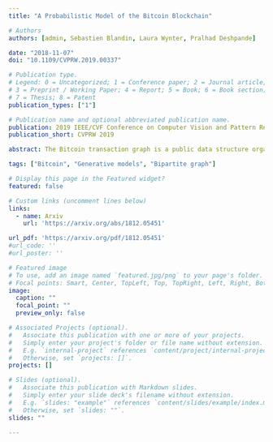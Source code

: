 ```yaml
---
title: "A Probabilistic Model of the Bitcoin Blockchain"

# Authors
authors: [admin, Sebastien Blandin, Laura Wynter, Pralhad Deshpande]

date: "2018-11-07"
doi: "10.1109/CVPRW.2019.00337"

# Publication type.
# Legend: 0 = Uncategorized; 1 = Conference paper; 2 = Journal article;
# 3 = Preprint / Working Paper; 4 = Report; 5 = Book; 6 = Book section;
# 7 = Thesis; 8 = Patent
publication_types: ["1"]

# Publication name and optional abbreviated publication name.
publication: 2019 IEEE/CVF Conference on Computer Vision and Pattern Recognition Workshops
publication_short: CVPRW 2019

abstract: The Bitcoin transaction graph is a public data structure organized as transactions between addresses, each associated with a logical entity. In this work, we introduce a complete probabilistic model of the Bitcoin Blockchain, setting the basis for follow-up AI applications on Bitcoin transactions. We first formulate a set of conditional dependencies induced by the Bitcoin protocol at the block level and derive a corresponding fully observed graphical model of a Bitcoin block. We then extend the model to include hidden entity attributes such as the functional category of the associated logical agent and derive asymptotic bounds on the privacy properties implied by this model. At the network level, we show evidence of complex transaction-to-transaction behavior and present a relevant discriminative model of the agent categories. Performance of both the block-based graphical model and the network-level discriminative model are evaluated on a subset of the public Bitcoin Blockchain.

tags: ["Bitcoin", "Generative models", "Bipartite graph"]

# Display this page in the Featured widget?
featured: false

# Custom links (uncomment lines below)
links:
  - name: Arxiv
    url: 'https://arxiv.org/abs/1812.05451'

url_pdf: 'https://arxiv.org/pdf/1812.05451'
#url_code: ''
#url_poster: ''

# Featured image
# To use, add an image named `featured.jpg/png` to your page's folder. 
# Focal points: Smart, Center, TopLeft, Top, TopRight, Left, Right, BottomLeft, Bottom, BottomRight.
image:
  caption: ""
  focal_point: ""
  preview_only: false

# Associated Projects (optional).
#   Associate this publication with one or more of your projects.
#   Simply enter your project's folder or file name without extension.
#   E.g. `internal-project` references `content/project/internal-project/index.md`.
#   Otherwise, set `projects: []`.
projects: []

# Slides (optional).
#   Associate this publication with Markdown slides.
#   Simply enter your slide deck's filename without extension.
#   E.g. `slides: "example"` references `content/slides/example/index.md`.
#   Otherwise, set `slides: ""`.
slides: ""

---
```


